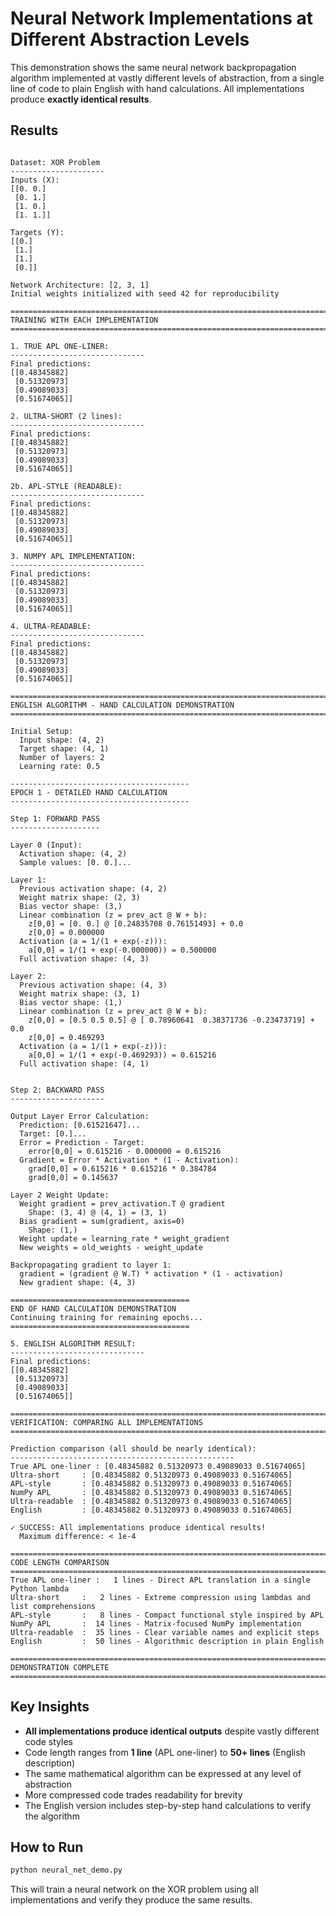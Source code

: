 # Neural Network Implementations at Different Abstraction Levels

This demonstration shows the same neural network backpropagation algorithm implemented at vastly different levels of abstraction, from a single line of code to plain English with hand calculations. All implementations produce **exactly identical results**.

## Results

```

Dataset: XOR Problem
---------------------
Inputs (X):
[[0. 0.]
 [0. 1.]
 [1. 0.]
 [1. 1.]]

Targets (Y):
[[0.]
 [1.]
 [1.]
 [0.]]

Network Architecture: [2, 3, 1]
Initial weights initialized with seed 42 for reproducibility

================================================================================
TRAINING WITH EACH IMPLEMENTATION
================================================================================

1. TRUE APL ONE-LINER:
------------------------------
Final predictions:
[[0.48345882]
 [0.51320973]
 [0.49089033]
 [0.51674065]]

2. ULTRA-SHORT (2 lines):
------------------------------
Final predictions:
[[0.48345882]
 [0.51320973]
 [0.49089033]
 [0.51674065]]

2b. APL-STYLE (READABLE):
------------------------------
Final predictions:
[[0.48345882]
 [0.51320973]
 [0.49089033]
 [0.51674065]]

3. NUMPY APL IMPLEMENTATION:
------------------------------
Final predictions:
[[0.48345882]
 [0.51320973]
 [0.49089033]
 [0.51674065]]

4. ULTRA-READABLE:
------------------------------
Final predictions:
[[0.48345882]
 [0.51320973]
 [0.49089033]
 [0.51674065]]

================================================================================
ENGLISH ALGORITHM - HAND CALCULATION DEMONSTRATION
================================================================================

Initial Setup:
  Input shape: (4, 2)
  Target shape: (4, 1)
  Number of layers: 2
  Learning rate: 0.5

----------------------------------------
EPOCH 1 - DETAILED HAND CALCULATION
----------------------------------------

Step 1: FORWARD PASS
--------------------

Layer 0 (Input):
  Activation shape: (4, 2)
  Sample values: [0. 0.]...

Layer 1:
  Previous activation shape: (4, 2)
  Weight matrix shape: (2, 3)
  Bias vector shape: (3,)
  Linear combination (z = prev_act @ W + b):
    z[0,0] = [0. 0.] @ [0.24835708 0.76151493] + 0.0
    z[0,0] = 0.000000
  Activation (a = 1/(1 + exp(-z))):
    a[0,0] = 1/(1 + exp(-0.000000)) = 0.500000
  Full activation shape: (4, 3)

Layer 2:
  Previous activation shape: (4, 3)
  Weight matrix shape: (3, 1)
  Bias vector shape: (1,)
  Linear combination (z = prev_act @ W + b):
    z[0,0] = [0.5 0.5 0.5] @ [ 0.78960641  0.38371736 -0.23473719] + 0.0
    z[0,0] = 0.469293
  Activation (a = 1/(1 + exp(-z))):
    a[0,0] = 1/(1 + exp(-0.469293)) = 0.615216
  Full activation shape: (4, 1)


Step 2: BACKWARD PASS
---------------------

Output Layer Error Calculation:
  Prediction: [0.61521647]...
  Target: [0.]...
  Error = Prediction - Target:
    error[0,0] = 0.615216 - 0.000000 = 0.615216
  Gradient = Error * Activation * (1 - Activation):
    grad[0,0] = 0.615216 * 0.615216 * 0.384784
    grad[0,0] = 0.145637

Layer 2 Weight Update:
  Weight gradient = prev_activation.T @ gradient
    Shape: (3, 4) @ (4, 1) = (3, 1)
  Bias gradient = sum(gradient, axis=0)
    Shape: (1,)
  Weight update = learning_rate * weight_gradient
  New weights = old_weights - weight_update

Backpropagating gradient to layer 1:
  gradient = (gradient @ W.T) * activation * (1 - activation)
  New gradient shape: (4, 3)

========================================
END OF HAND CALCULATION DEMONSTRATION
Continuing training for remaining epochs...
========================================

5. ENGLISH ALGORITHM RESULT:
------------------------------
Final predictions:
[[0.48345882]
 [0.51320973]
 [0.49089033]
 [0.51674065]]

================================================================================
VERIFICATION: COMPARING ALL IMPLEMENTATIONS
================================================================================

Prediction comparison (all should be nearly identical):
--------------------------------------------------
True APL one-liner : [0.48345882 0.51320973 0.49089033 0.51674065]
Ultra-short     : [0.48345882 0.51320973 0.49089033 0.51674065]
APL-style       : [0.48345882 0.51320973 0.49089033 0.51674065]
NumPy APL       : [0.48345882 0.51320973 0.49089033 0.51674065]
Ultra-readable  : [0.48345882 0.51320973 0.49089033 0.51674065]
English         : [0.48345882 0.51320973 0.49089033 0.51674065]

✓ SUCCESS: All implementations produce identical results!
  Maximum difference: < 1e-4

================================================================================
CODE LENGTH COMPARISON
================================================================================
True APL one-liner :   1 lines - Direct APL translation in a single Python lambda
Ultra-short     :   2 lines - Extreme compression using lambdas and list comprehensions
APL-style       :   8 lines - Compact functional style inspired by APL
NumPy APL       :  14 lines - Matrix-focused NumPy implementation
Ultra-readable  :  35 lines - Clear variable names and explicit steps
English         :  50 lines - Algorithmic description in plain English

================================================================================
DEMONSTRATION COMPLETE
================================================================================
```

## Key Insights

- **All implementations produce identical outputs** despite vastly different code styles
- Code length ranges from **1 line** (APL one-liner) to **50+ lines** (English description)
- The same mathematical algorithm can be expressed at any level of abstraction
- More compressed code trades readability for brevity
- The English version includes step-by-step hand calculations to verify the algorithm

## How to Run

```bash
python neural_net_demo.py
```

This will train a neural network on the XOR problem using all implementations and verify they produce the same results.
